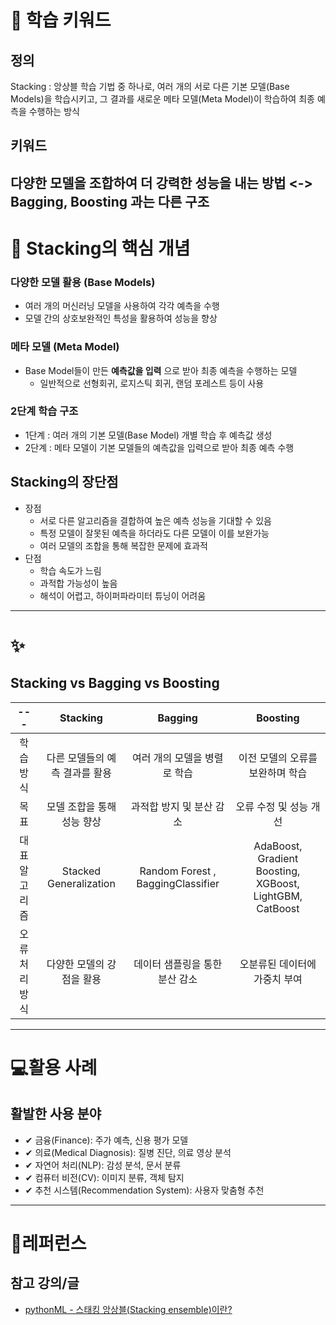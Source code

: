 # 🚀 학습 키워드

## 정의

Stacking : 앙상블 학습 기법 중 하나로, 여러 개의 서로 다른 기본 모델(Base Models)을 학습시키고, 그 결과를 새로운 메타 모델(Meta Model)이 학습하여 최종 예측을 수행하는 방식

## 키워드

## 다양한 모델을 조합하여 더 강력한 성능을 내는 방법 <-> Bagging, Boosting 과는 다른 구조

# 📝 Stacking의 핵심 개념

### 다양한 모델 활용 (Base Models)

- 여러 개의 머신러닝 모델을 사용하여 각각 예측을 수행
- 모델 간의 상호보완적인 특성을 활용하여 성능을 향상

### 메타 모델 (Meta Model)

- Base Model들이 만든 **예측값을 입력** 으로 받아 최종 예측을 수행하는 모델
  - 일반적으로 선형회귀, 로지스틱 회귀, 랜덤 포레스트 등이 사용

### 2단계 학습 구조

- 1단계 : 여러 개의 기본 모델(Base Model) 개별 학습 후 예측값 생성
- 2단계 : 메타 모델이 기본 모델들의 예측값을 입력으로 받아 최종 예측 수행

## Stacking의 장단점

- 장점
  - 서로 다른 알고리즘을 결합하여 높은 예측 성능을 기대할 수 있음
  - 특정 모델이 잘못된 예측을 하더라도 다른 모델이 이를 보완가능
  - 여러 모델의 조합을 통해 복잡한 문제에 효과적
- 단점
  - 학습 속도가 느림
  - 과적합 가능성이 높음
  - 해석이 어렵고, 하이퍼파라미터 튜닝이 어려움

---

# ✨

## Stacking vs Bagging vs Boosting

|      ---       |            Stacking            |              Bagging              |                         Boosting                         |
| :------------: | :----------------------------: | :-------------------------------: | :------------------------------------------------------: |
|   학습 방식    | 다른 모델들의 예측 결과를 활용 |   여러 개의 모델을 병렬로 학습    |             이전 모델의 오류를 보완하며 학습             |
|      목표      |   모델 조합을 통해 성능 향상   |     과적합 방지 및 분산 감소      |                  오류 수정 및 성능 개선                  |
| 대표 알고리즘  |     Stacked Generalization     | Random Forest , BaggingClassifier | AdaBoost, Gradient Boosting, XGBoost, LightGBM, CatBoost |
| 오류 처리 방식 |   다양한 모델의 강점을 활용    |  데이터 샘플링을 통한 분산 감소   |              오분류된 데이터에 가중치 부여               |

---

# 💻활용 사례

## 활발한 사용 분야

- ✔ 금융(Finance): 주가 예측, 신용 평가 모델
- ✔ 의료(Medical Diagnosis): 질병 진단, 의료 영상 분석
- ✔ 자연어 처리(NLP): 감성 분석, 문서 분류
- ✔ 컴퓨터 비전(CV): 이미지 분류, 객체 탐지
- ✔ 추천 시스템(Recommendation System): 사용자 맞춤형 추천

---

# 🔗레퍼런스

## 참고 강의/글

- [pythonML - 스태킹 앙상블(Stacking ensemble)이란?](https://resultofeffort.tistory.com/37)
